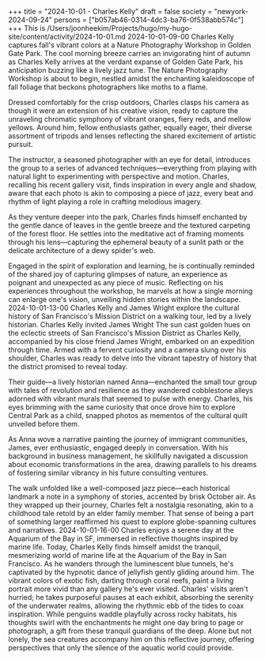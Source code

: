 +++
title = "2024-10-01 - Charles Kelly"
draft = false
society = "newyork-2024-09-24"
persons = ["b057ab46-0314-4dc3-ba76-0f538abb574c"]
+++
This is /Users/joonheekim/Projects/hugo/my-hugo-site/content/activity/2024-10-01.md
2024-10-01-09-00
Charles Kelly captures fall's vibrant colors at a Nature Photography Workshop in Golden Gate Park.
The cool morning breeze carries an invigorating hint of autumn as Charles Kelly arrives at the verdant expanse of Golden Gate Park, his anticipation buzzing like a lively jazz tune. The Nature Photography Workshop is about to begin, nestled amidst the enchanting kaleidoscope of fall foliage that beckons photographers like moths to a flame.

Dressed comfortably for the crisp outdoors, Charles clasps his camera as though it were an extension of his creative vision, ready to capture the unraveling chromatic symphony of vibrant oranges, fiery reds, and mellow yellows. Around him, fellow enthusiasts gather, equally eager, their diverse assortment of tripods and lenses reflecting the shared excitement of artistic pursuit. 

The instructor, a seasoned photographer with an eye for detail, introduces the group to a series of advanced techniques—everything from playing with natural light to experimenting with perspective and motion. Charles, recalling his recent gallery visit, finds inspiration in every angle and shadow, aware that each photo is akin to composing a piece of jazz, every beat and rhythm of light playing a role in crafting melodious imagery.

As they venture deeper into the park, Charles finds himself enchanted by the gentle dance of leaves in the gentle breeze and the textured carpeting of the forest floor. He settles into the meditative act of framing moments through his lens—capturing the ephemeral beauty of a sunlit path or the delicate architecture of a dewy spider's web.

Engaged in the spirit of exploration and learning, he is continually reminded of the shared joy of capturing glimpses of nature, an experience as poignant and unexpected as any piece of music. Reflecting on his experiences throughout the workshop, he marvels at how a single morning can enlarge one's vision, unveiling hidden stories within the landscape.
2024-10-01-13-00
Charles Kelly and James Wright explore the cultural history of San Francisco's Mission District on a walking tour, led by a lively historian.
Charles Kelly invited James Wright
The sun cast golden hues on the eclectic streets of San Francisco's Mission District as Charles Kelly, accompanied by his close friend James Wright, embarked on an expedition through time. Armed with a fervent curiosity and a camera slung over his shoulder, Charles was ready to delve into the vibrant tapestry of history that the district promised to reveal today.

Their guide—a lively historian named Anna—enchanted the small tour group with tales of revolution and resilience as they wandered cobblestone alleys adorned with vibrant murals that seemed to pulse with energy. Charles, his eyes brimming with the same curiosity that once drove him to explore Central Park as a child, snapped photos as mementos of the cultural quilt unveiled before them.

As Anna wove a narrative painting the journey of immigrant communities, James, ever enthusiastic, engaged deeply in conversation. With his background in business management, he skillfully navigated a discussion about economic transformations in the area, drawing parallels to his dreams of fostering similar vibrancy in his future consulting ventures.

The walk unfolded like a well-composed jazz piece—each historical landmark a note in a symphony of stories, accented by brisk October air. As they wrapped up their journey, Charles felt a nostalgia resonating, akin to a childhood tale retold by an elder family member. That sense of being a part of something larger reaffirmed his quest to explore globe-spanning cultures and narratives.
2024-10-01-16-00
Charles enjoys a serene day at the Aquarium of the Bay in SF, immersed in reflective thoughts inspired by marine life.
Today, Charles Kelly finds himself amidst the tranquil, mesmerizing world of marine life at the Aquarium of the Bay in San Francisco. As he wanders through the luminescent blue tunnels, he's captivated by the hypnotic dance of jellyfish gently gliding around him. The vibrant colors of exotic fish, darting through coral reefs, paint a living portrait more vivid than any gallery he's ever visited. Charles' visits aren't hurried; he takes purposeful pauses at each exhibit, absorbing the serenity of the underwater realms, allowing the rhythmic ebb of the tides to coax inspiration. While penguins waddle playfully across rocky habitats, his thoughts swirl with the enchantments he might one day bring to page or photograph, a gift from these tranquil guardians of the deep. Alone but not lonely, the sea creatures accompany him on this reflective journey, offering perspectives that only the silence of the aquatic world could provide.
